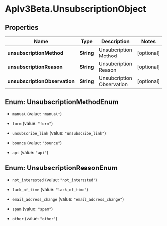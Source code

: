 # ApIv3Beta.UnsubscriptionObject

## Properties

Name | Type | Description | Notes
------------ | ------------- | ------------- | -------------
**unsubscriptionMethod** | **String** | Unsubcription Method | [optional] 
**unsubscriptionReason** | **String** | Unsubcription Reason | [optional] 
**unsubscriptionObservation** | **String** | Unsubcription Observation | [optional] 



## Enum: UnsubscriptionMethodEnum


* `manual` (value: `"manual"`)

* `form` (value: `"form"`)

* `unsubscribe_link` (value: `"unsubscribe_link"`)

* `bounce` (value: `"bounce"`)

* `api` (value: `"api"`)





## Enum: UnsubscriptionReasonEnum


* `not_interested` (value: `"not_interested"`)

* `lack_of_time` (value: `"lack_of_time"`)

* `email_address_change` (value: `"email_address_change"`)

* `spam` (value: `"spam"`)

* `other` (value: `"other"`)




